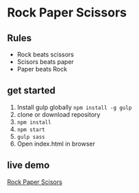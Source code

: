 # Rock Paper Scissors

## Rules

* Rock beats scissors
* Scisors beats paper
* Paper beats Rock

## get started

1. Install gulp globally `npm install -g gulp`
2. clone or download repository
3. `npm install`
4. `npm start`
5. `gulp sass`
6. Open index.html in browser

## live demo

[Rock Paper Scisors](https://dodi-dodi.github.io/rock-paper-scissors/)

